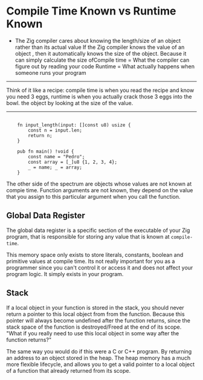 # Compile Time Known vs Runtime Known

- The Zig compiler cares about knowing the length/size of an object rather than its actual value
  If the Zig compiler knows the value of an object , then it automatically knows the size of the object.
  Because it can simply calculate the size ofCompile time = What the compiler can figure out by reading your code
  Runtime = What actually happens when someone runs your program

---

Think of it like a recipe: compile time is when you read the recipe and know you need 3 eggs,
runtime is when you actually crack those 3 eggs into the bowl. the object by looking at the size of the value.

---

```zig

    fn input_length(input: []const u8) usize {
        const n = input.len;
        return n;
    }

    pub fn main() !void {
        const name = "Pedro";
        const array = [_]u8 {1, 2, 3, 4};
        _ = name; _ = array;
    }

```

The other side of the spectrum are objects whose values are not known at compie time. Function arguments are not
known, they depend on the value that you assign to this particular argument when you call the function.

## Global Data Register

The global data register is a specific section of the executable of your Zig program, that is responsible for
storing any value that is known at `compile-time`.

This memory space only exists to store literals, constants, boolean and primitive values at compile time.
Its not really important for you as a programmer since you can't control it or access it and does not affect your
program logic. It simply exists in your program.

## Stack

If a local object in your function is stored in the stack,
you should never return a pointer to this local object from from the function. Because this pointer will
always become undefined after the function returns, since the stack space of the function is destroyed/Freed at the end of
its scope. "What if you really need to use this local object in some way after the function returns?"

The same way you would do if this were a C or C++ program. By returning an address to an object stored in the heap.
The heap memory has a much more flexible lifecycle, and allows you to get a valid pointer to a local object
of a function that already returned from its scope.
